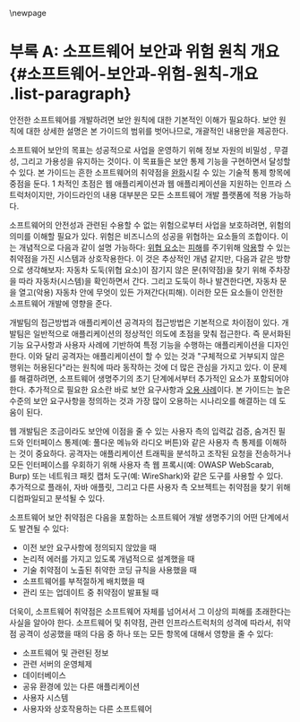 \newpage
# 부록 A: 소프트웨어 보안과 위험 원칙 개요 {#소프트웨어-보안과-위험-원칙-개요 .list-paragraph}

안전한 소프트웨어를 개발하려면 보안 원칙에 대한 기본적인 이해가
필요하다. 보안 원칙에 대한 상세한 설명은 본 가이드의 범위를
벗어나므로, 개괄적인 내용만을 제공한다.

소프트웨어 보안의 목표는 성공적으로 사업을 운영하기 위해 정보 자원의
비밀성 *,* 무결성, 그리고
가용성을 유지하는 것이다. 이 목표들은 보안 통제 기능을
구현하면서 달성할 수 있다. 본 가이드는 흔한 소프트웨어의
취약점을 [완화](#_bookmark9)시킬 수 있는
기술적 통제 항목에 중점을 둔다. 1 차적인 초점은 웹 애플리케이션과 웹
애플리케이션을 지원하는 인프라 스트럭처이지만, 가이드라인의 내용
대부분은 모든 소프트웨어 개발 플랫폼에 적용 가능하다.

소프트웨어의 안전성과 관련된 수용할 수 없는 위험으로부터 사업을
보호하려면, 위험의 의미를 이해할 필요가 있다. 위험은 비즈니스의 성공을
위협하는 요소들의 조합이다. 이는 개념적으로 다음과 같이 설명 가능하다:
[위협 요소](#_bookmark14)는 [피해](#_bookmark7)를 주기위해
[악용](#_bookmark4)할 수 있는 취약점을
가진 시스템과 상호작용한다. 이 것은 추상적인 개념
같지만, 다음과 같은 방향으로 생각해보자: 자동차 도둑(위협 요소)이
잠기지 않은 문(취약점)을 찾기 위해 주차장을 따라 자동차(시스템)을
확인하면서 간다. 그리고 도둑이 하나 발견한다면, 자동차 문을 열고(악용)
자동차 안에 무엇이 있든 가져간다(피해). 이러한 모든 요소들이 안전한
소프트웨어 개발에 영향을 준다.

개발팀의 접근방법과 애플리케이션 공격자의 접근방법은 기본적으로
차이점이 있다. 개발팀은 일반적으로 애플리케이션의 정상적인 의도에
초점을 맞춰 접근한다. 즉 문서화된 기능 요구사항과 사용자 사례에
기반하여 특정 기능을 수행하는 애플리케이션을 디자인한다. 이와 달리
공격자는 애플리케이션이 할 수 있는 것과 "구체적으로 거부되지 않은
행위는 허용된다"라는 원칙에 따라 동작하는 것에 더 많은 관심을 가지고
있다. 이 문제를 해결하려면, 소프트웨어 생명주기의 초기 단계에서부터
추가적인 요소가 포함되어야 한다. 추가적으로 필요한 요소란 바로 보안
요구사항과 [오용 사례](#_bookmark0)이다. 본
가이드는 높은 수준의 보안 요구사항을 정의하는 것과 가장 많이 오용하는
시나리오를 해결하는 데 도움이 된다.

웹 개발팀은 조금이라도 보안에 이점을 줄 수 있는 사용자 측의 입력값
검증, 숨겨진 필드와 인터페이스 통제(예: 풀다운 메뉴와 라디오 버튼)와
같은 사용자 측 통제를 이해하는 것이 중요하다. 공격자는 애플리케이션
트래픽을 분석하고 조작된 요청을 전송하거나 모든 인터페이스를 우회하기
위해 사용자 측 웹 프록시(예: OWASP WebScarab, Burp) 또는 네트워크 패킷
캡처 도구(예: WireShark)와 같은 도구를 사용할 수 있다. 추가적으로
플래쉬, 자바 애플릿, 그리고 다른 사용자 측 오브젝트는 취약점을 찾기
위해 디컴파일되고 분석될 수 있다.

소프트웨어 보안 취약점은 다음을 포함하는 소프트웨어 개발 생명주기의
어떤 단계에서도 발견될 수 있다:

-   이전 보안 요구사항에 정의되지 않았을 때
-   논리적 에러를 가지고 있도록 개념적으로 설계했을 때
-   기술 취약점이 노출된 취약한 코딩 규칙을 사용했을 때
-   소프트웨어를 부적절하게 배치했을 때
-   관리 또는 업데이트 중 취약점이 발표될 때

더욱이, 소프트웨어 취약점은 소프트웨어 자체를 넘어서서 그 이상의
피해를 초래한다는 사실을 알아야 한다. 소프트웨어 및 취약점, 관련
인프라스트럭처의 성격에 따라서, 취약점 공격이 성공했을 때의 다음 중
하나 또는 모든 항목에 대해서 영향을 줄 수 있다:

-   소프트웨어 및 관련된 정보
-   관련 서버의 운영체제
-   데이터베이스
-   공유 환경에 있는 다른 애플리케이션
-   사용자 시스템
-   사용자와 상호작용하는 다른 소프트웨어
